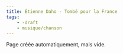 ```yaml
---
title: Étienne Daho - Tombé pour la France
tags:
    - -draft
    - musique/chanson
---
```


Page créée automatiquement, mais vide.
